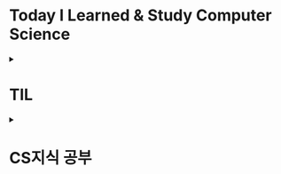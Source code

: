 # Today I Learned & Study Computer Science

<details>
<summary><h1>TIL</h1></summary>
  
### 기록
#### 2024-03
- [2024-03-27 기록](https://github.com/pie0902/TIL/blob/main/Spring/Study%20Diary/2024-03-27%20TIL.md)
- [2024-03-28 기록](https://github.com/pie0902/TIL/blob/main/Spring/Study%20Diary/2024-03-28%20TIL.md)
- [2024-03-29 기록](https://github.com/pie0902/TIL/blob/main/Spring/Study%20Diary/2024-03-29%20TIL.md)
- [2024-03-31 기록](https://github.com/pie0902/TIL/blob/main/Spring/Study%20Diary/2024-03-31%20TIL.md)
#### 2024-04
- [2024-04-01 기록](https://github.com/pie0902/TIL/blob/main/Spring/Study%20Diary/2024-04-01%20TIL.md)
#### Spring Boot Practices
- 2024-03-20 [쿼리 방식에 따른 전체조회 메서드 실행속도](https://github.com/pie0902/TIL/blob/main/Spring/SpringBootPractices/1.%EC%BF%BC%EB%A6%AC%20%EB%B0%A9%EC%8B%9D%EC%97%90%20%EB%94%B0%EB%A5%B8%20%EC%A0%84%EC%B2%B4%EC%A1%B0%ED%9A%8C%20%EB%A9%94%EC%84%9C%EB%93%9C%EC%9D%98%20%EC%8B%A4%ED%96%89%EC%86%8D%EB%8F%84.md)
- 2024-03-28 [Spring Data JPA를 활용한 리뷰 생성 로직 구현](https://github.com/pie0902/TIL/blob/main/Spring/SpringBootPractices/2.Spring%20Data%20JPA%EB%A5%BC%20%ED%99%9C%EC%9A%A9%ED%95%9C%20%EB%A6%AC%EB%B7%B0%20%EC%83%9D%EC%84%B1%20%EB%A1%9C%EC%A7%81%20%EA%B5%AC%ED%98%84.md)
- 2024-04-01 [Redis 캐싱으로 Spring Boot 애플리케이션 속도 향상시키기](https://github.com/pie0902/TIL/blob/main/Spring/SpringBootPractices/3.Redis%20%EC%BA%90%EC%8B%B1%EC%9C%BC%EB%A1%9C%20Spring%20Boot%20%EC%95%A0%ED%94%8C%EB%A6%AC%EC%BC%80%EC%9D%B4%EC%85%98%20%EC%86%8D%EB%8F%84%20%ED%96%A5%EC%83%81%EC%8B%9C%ED%82%A4%EA%B8%B0.md)
- 2024-04-01 [Redis를 사용한 동시성 제어](https://github.com/pie0902/TIL/blob/main/Spring/SpringBootPractices/4.Redis%EB%A5%BC%20%EC%82%AC%EC%9A%A9%ED%95%9C%20%EB%8F%99%EC%8B%9C%EC%84%B1%20%EC%A0%9C%EC%96%B4.md)
- 2024-04-04 [동시성 제어에서 겪은 문제 해결 과정](https://github.com/pie0902/TIL/blob/main/Spring/SpringBootPractices/5.%EB%8F%99%EC%8B%9C%EC%84%B1%20%EC%A0%9C%EC%96%B4%EC%97%90%EC%84%9C%20%EA%B2%AA%EC%9D%80%20%EB%AC%B8%EC%A0%9C%20%ED%95%B4%EA%B2%B0%20%EA%B3%BC%EC%A0%95.md)
#### Library
- Jackson
  * 2024-03-31 [Object Mapper](https://github.com/pie0902/TIL/blob/main/Spring/Library/Jackson/ObjectMapper.md)
</details>
<details>
<summary><h1>CS지식 공부</h1></summary>
  
## Web
#### NetWork
- [HTTP&HTTPS란?](https://github.com/pie0902/TIL/blob/main/Spring/Web/Network/HTTP%26HTTPS.md)
- [HTTP status code](https://github.com/pie0902/TIL/blob/main/Spring/Web/Network/HTTP_status_code.md)
- [OSI 7계층](https://github.com/pie0902/TIL/blob/main/Spring/Web/Network/OSI_7_%EA%B3%84%EC%B8%B5.md)
#### REST
- [REST API](https://github.com/pie0902/TIL/blob/main/Spring/Web/REST/REST_API.md)
## DataBase
#### Concurrency
- [동시성 제어](https://github.com/pie0902/TIL/blob/main/Spring/DataBase/Concurrency/%EB%8F%99%EC%8B%9C%EC%84%B1%20%EC%A0%9C%EC%96%B4.md)
- [Index](https://github.com/pie0902/TIL/blob/main/Spring/DataBase/index.md)

## Spring
#### Spring 기초 개념 정리
- [Spring MVC 기초 개념 정리](https://github.com/pie0902/TIL/blob/main/Spring/mvc/mvc.md)
- [Ioc&DI](https://github.com/pie0902/TIL/blob/main/Spring/Core_Concepts/IoC%26DI.md)
- [MVC의 생명주기](https://github.com/pie0902/TIL/blob/main/Spring/mvc/mvc%EC%9D%98%20%EC%83%9D%EB%AA%85%EC%A3%BC%EA%B8%B0.md)
</details>
